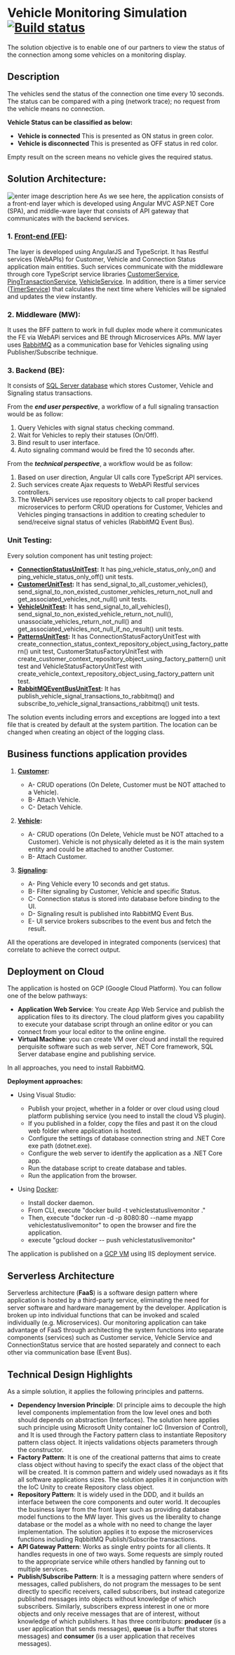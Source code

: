 # Vehicle Monitoring Simulation [![Build status](https://ci.appveyor.com/api/projects/status/96m4ue9c2agep5y7?svg=true)](https://ci.appveyor.com/project/diaakhateeb/altenchallenge)


The solution objective is to enable one of our partners to view the status of the connection among some vehicles on a monitoring display.

## Description
The vehicles send the status of the connection one time every 10 seconds. The status can be compared with a ping (network trace); no request from the vehicle means no connection.

<strong>Vehicle Status can be classified as below:</strong>

- <strong>Vehicle is connected</strong> This is presented as ON status in green color.
- <strong>Vehicle is disconnected</strong> This is presented as OFF status in red color.

Empty result on the screen means no vehicle gives the required status.

## Solution Architecture:

![enter image description here](https://github.com/diaakhateeb/ALTENChallenge/blob/master/VehicleStatusLiveMonitor/Resources/images/alten-architecture.PNG)
As we see here, the application consists of a front-end layer which is developed using Angular MVC ASP.NET Core (SPA), and middle-ware layer that consists of API gateway that communicates with the backend services.
   
### 1. [Front-end (FE)](https://github.com/diaakhateeb/ALTENChallenge/tree/master/VehicleStatusLiveMonitor):
The layer is developed using AngularJS and TypeScript. It has Restful services (WebAPIs) for Customer, Vehicle and Connection Status application main entities. Such services communicate with the middleware through core TypeScript service libraries [CustomerService](https://github.com/diaakhateeb/ALTENChallenge/blob/master/VehicleStatusLiveMonitor/ClientApp/services/customer-service.ts), [PingTransactionService](https://github.com/diaakhateeb/ALTENChallenge/blob/master/VehicleStatusLiveMonitor/ClientApp/services/ping-transaction-service.ts), [VehicleService](https://github.com/diaakhateeb/ALTENChallenge/blob/master/VehicleStatusLiveMonitor/ClientApp/services/vehicle-service.ts). In addition, there is a timer service ([TimerService](https://github.com/diaakhateeb/ALTENChallenge/blob/master/VehicleStatusLiveMonitor/ClientApp/services/timer-service.ts)) that calculates the next time where Vehicles will be signaled and updates the view instantly.

### 2. Middleware (MW):
It uses the BFF pattern to work in full duplex mode where it communicates the FE via WebAPi services and BE through Microservices APIs. MW layer uses [RabbitMQ](https://github.com/diaakhateeb/ALTENChallenge/blob/master/RabbitMQEventBus/MqService.cs) as a communication base for Vehicles signaling using Publisher/Subscribe technique.

### 3. Backend (BE):
It consists of [SQL Server database](https://github.com/diaakhateeb/ALTENChallenge/blob/master/VehicleStatusLiveMonitor/AppData/DbScript.txt) which stores Customer, Vehicle and Signaling status transactions.

From the ***end user perspective***, a workflow of a full signaling transaction would be as follow:

 1. Query Vehicles with signal status checking command.
 2. Wait for Vehicles to reply their statuses (On/Off).
 3. Bind result to user interface.
 4. Auto signaling command would be fired the 10 seconds after.

From the ***technical perspective***, a workflow would be as follow:
1. Based on user direction, Angular UI calls core TypeScript API services.
2. Such services create Ajax requests to WebAPi Restful services controllers.
3. The WebAPi services use repository objects to call proper backend microservices to perform CRUD operations for Customer, Vehicles and Vehicles pinging transactions in addition to creating scheduler to send/receive signal status of vehicles (RabbitMQ Event Bus).

### Unit Testing:
Every solution component has unit testing project:

 - **[ConnectionStatusUnitTest](https://github.com/diaakhateeb/ALTENChallenge/tree/master/DataDomainService.ConnectionStatus.UnitTest):** It has ping_vehicle_status_only_on() and ping_vehicle_status_only_off() unit tests.
- **[CustomerUnitTest](https://github.com/diaakhateeb/ALTENChallenge/tree/master/DataDomainService.Customer.UnitTest):** It has send_signal_to_all_customer_vehicles(), send_signal_to_non_existed_customer_vehicles_return_not_null and get_associated_vehicles_not_null() unit tests.
- **[VehicleUnitTest](https://github.com/diaakhateeb/ALTENChallenge/tree/master/DataDomainService.Vehicle.UnitTest):** It has send_signal_to_all_vehicles(), send_signal_to_non_existed_vehicle_return_not_null(), unassociate_vehicles_return_not_null() and get_associated_vehicles_not_null_if_no_result() unit tests.
- **[PatternsUnitTest](https://github.com/diaakhateeb/ALTENChallenge/tree/master/DataDomainService.Patterns.UnitTest):** It has ConnectionStatusFactoryUnitTest with create_connection_status_context_repository_object_using_factory_pattern() unit test, CustomerStatusFactoryUnitTest with create_customer_context_repository_object_using_factory_pattern() unit test and VehicleStatusFactoryUnitTest with create_vehicle_context_repository_object_using_factory_pattern unit test.
 - **[RabbitMQEventBusUnitTest](https://github.com/diaakhateeb/ALTENChallenge/tree/master/RabbitMQEventBus):** It has publish_vehicle_signal_transactions_to_rabbitmq() and subscribe_to_vehicle_signal_transactions_rabbitmq() unit tests.

The solution events including errors and exceptions are logged into a text file that is created by default at the system partition. The location can be changed when creating an object of the logging class. 

## Business functions application provides

 1. **[Customer](https://github.com/diaakhateeb/ALTENChallenge/blob/master/VehicleStatusLiveMonitor/Controllers/CustomerServiceController.cs):**
    - A- CRUD operations (On Delete, Customer must be NOT attached to a Vehicle).
    - B- Attach Vehicle.
    - C- Detach Vehicle.
    
  2. **[Vehicle](https://github.com/diaakhateeb/ALTENChallenge/blob/master/VehicleStatusLiveMonitor/Controllers/VehicleServiceController.cs):**
     - A- CRUD operations (On Delete, Vehicle must be NOT attached to a Customer). Vehicle is not physically deleted as it is the main system entity and could be attached to another Customer.
     - B- Attach Customer.

3. **[Signaling](https://github.com/diaakhateeb/ALTENChallenge/blob/master/VehicleStatusLiveMonitor/Controllers/VehicleConnectionStatusServiceController.cs):**
   - A- Ping Vehicle every 10 seconds and get status.
   - B- Filter signaling by Customer, Vehicle and specific Status.
   - C- Connection status is stored into database before binding to the UI.
   - D- Signaling result is published into RabbitMQ Event Bus.
   - E- UI service brokers subscribes to the event bus and fetch the result.
 
 All the operations are developed in integrated components (services) that correlate to achieve the correct output.

## Deployment on Cloud
The application is hosted on GCP (Google Cloud Platform). You can follow one of the below pathways:
 - **Application Web Service**:
You create App Web Service and publish the application files to its directory. The cloud platform gives you capability to execute your database script through an online editor or you can connect from your local editor to the online engine.
 - **Virtual Machine**:
you can create VM over cloud and install the required perquisite software such as web server, .NET Core framework, SQL Server database engine and publishing service.

In all approaches, you need to install RabbitMQ.

**Deployment approaches:**

 - Using Visual Studio:
   - Publish your project, whether in a folder or over cloud using cloud platform publishing service (you need to install the cloud VS plugin).
   - If you published in a folder, copy the files and past it on the cloud web folder where application is hosted.
   - Configure the settings of database connection string and .NET Core exe path (dotnet.exe).
   - Configure the web server to identify the application as a .NET Core app.
   - Run the database script to create database and tables.
   - Run the application from the browser.

- Using [Docker](https://github.com/diaakhateeb/ALTENChallenge/blob/master/Dockerfile):
  - Install docker daemon.
  - From CLI, execute "docker build -t vehiclestatuslivemonitor ."
  - Then, execute "docker run -d -p 8080:80 --name myapp vehiclestatuslivemonitor" to open the browser and fire the application.
  - execute "gcloud docker -- push vehiclestatuslivemonitor"
 
 The application is published on a [GCP VM](http://35.231.199.19:8080/) using IIS deployment service.

## Serverless Architecture
Serverless architecture (**FaaS**) is a software design pattern where application is hosted by a third-party service, eliminating the need for server software and hardware management by the developer. Application is broken up into individual functions that can be invoked and scaled individually (e.g. Microservices).
Our monitoring application can take advantage of FaaS through architecting the system functions into separate components (services) such as Customer service, Vehicle Service and ConnectionStatus service that are hosted separately and connect to each other via communication base (Event Bus).

## Technical Design Highlights
As a simple solution, it applies the following principles and  patterns.
- **Dependency Inversion Principle**: DI principle aims to decouple the high level components implementation from the low level ones and both should depends on abstraction (Interfaces). The solution here applies such principle using Microsoft Unity container IoC (Inversion of Control), and It is used through the Factory pattern class to instantiate Repository pattern class object. It injects validations objects parameters through the constructor.
- **Factory Pattern**: It is one of the creational patterns that aims to create class object without having to specify the exact class of the object that will be created. It is common pattern and widely used nowadays as it fits all software applications sizes. The solution applies it in conjunction with the IoC Unity to create Repository class object.
- **Repository Pattern**: It is widely used in the DDD, and it builds an interface between the core components and outer world. It decouples the business layer from the front layer such as providing database model functions to the MW layer. This gives us the liberality to change database or the model as a whole with no need to change the layer implementation. The solution applies it to expose the microservices functions including RqbbitMQ Publish/Subscribe transactions.
- **API Gateway Pattern**: Works as single entry points for all clients. It handles requests in one of two ways. Some requests are simply routed to the appropriate service while others handled by fanning out to multiple services.
- **Publish/Subscribe Pattern**: It is a messaging pattern where senders of messages, called publishers, do not program the messages to be sent directly to specific receivers, called subscribers, but instead categorize published messages into objects without knowledge of which subscribers. Similarly, subscribers express interest in one or more objects and only receive messages that are of interest, without knowledge of which publishers. It has three contributors: **producer** (is a user application that sends messages), **queue** (is a buffer that stores messages) and **consumer** (is a user application that receives messages).

